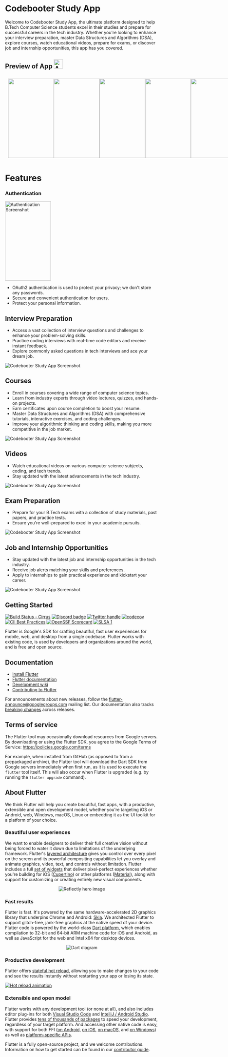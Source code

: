 # Codebooter Study App

Welcome to Codebooter Study App, the ultimate platform designed to help B.Tech Computer Science students excel in their studies and prepare for successful careers in the tech industry. Whether you're looking to enhance your interview preparation, master Data Structures and Algorithms (DSA), explore courses, watch educational videos, prepare for exams, or discover job and internship opportunities, this app has you covered.

<h2>Preview of App <img src="https://cdn-icons-png.flaticon.com/128/2920/2920369.png" width="30" height="30" alt="App Icon"></h2>
<div style="display: flex; justify-content: space-between; padding: 10px;">
    <img src="https://i.imgur.com/7MbSyHF.png" width="150" height="260">
    <img src="https://i.imgur.com/wGhnu0c.png" width="150" height="260">
    <img src="https://i.imgur.com/AxJsD7W.png" width="150" height="260">
    <img src="https://i.imgur.com/jLlG05E.png" width="150" height="260">
    <img src="https://i.imgur.com/wGhnu0c.png" width="150" height="260">
</div>




# Features

### Authentication
<div >
    <img src="https://i.imgur.com/AWjV3zn.png" width="150" height="260" alt="Authentication Screenshot">
</div>

- OAuth2 authentication is used to protect your privacy; we don't store any passwords.
- Secure and convenient authentication for users.
- Protect your personal information.


<!-- ![Codebooter Study App Screenshot](https://i.imgur.com/AWjV3zn.png) -->

## Interview Preparation
- Access a vast collection of interview questions and challenges to enhance your problem-solving skills.
- Practice coding interviews with real-time code editors and receive instant feedback.
- Explore commonly asked questions in tech interviews and ace your dream job.

![Codebooter Study App Screenshot](https://i.imgur.com/jLlG05E.png)

## Courses
- Enroll in courses covering a wide range of computer science topics.
- Learn from industry experts through video lectures, quizzes, and hands-on projects.
- Earn certificates upon course completion to boost your resume.
- Master Data Structures and Algorithms (DSA) with comprehensive tutorials, interactive exercises, and coding challenges.
- Improve your algorithmic thinking and coding skills, making you more competitive in the job market.

![Codebooter Study App Screenshot](https://i.imgur.com/AxJsD7W.png)

## Videos
- Watch educational videos on various computer science subjects, coding, and tech trends.
- Stay updated with the latest advancements in the tech industry.

![Codebooter Study App Screenshot](https://i.imgur.com/1IlYQtQ.png)

## Exam Preparation
- Prepare for your B.Tech exams with a collection of study materials, past papers, and practice tests.
- Ensure you're well-prepared to excel in your academic pursuits.

![Codebooter Study App Screenshot](https://i.imgur.com/wGhnu0c.png)

## Job and Internship Opportunities
- Stay updated with the latest job and internship opportunities in the tech industry.
- Receive job alerts matching your skills and preferences.
- Apply to internships to gain practical experience and kickstart your career.

![Codebooter Study App Screenshot](https://i.imgur.com/qWw1OsN.png)

## Getting Started

[![Build Status - Cirrus][]][Build status]
[![Discord badge][]][Discord instructions]
[![Twitter handle][]][Twitter badge]
[![codecov](https://codecov.io/gh/flutter/flutter/branch/master/graph/badge.svg?token=11yDrJU2M2)](https://codecov.io/gh/flutter/flutter)
[![CII Best Practices](https://bestpractices.coreinfrastructure.org/projects/5631/badge)](https://bestpractices.coreinfrastructure.org/projects/5631)
[![OpenSSF Scorecard](https://api.securityscorecards.dev/projects/github.com/flutter/flutter/badge)](https://deps.dev/project/github/flutter%2Fflutter)
[![SLSA 1](https://slsa.dev/images/gh-badge-level1.svg)](https://slsa.dev)

Flutter is Google's SDK for crafting beautiful, fast user experiences for
mobile, web, and desktop from a single codebase. Flutter works with existing
code, is used by developers and organizations around the world, and is free and
open source.

## Documentation

* [Install Flutter](https://flutter.dev/get-started/)
* [Flutter documentation](https://docs.flutter.dev/)
* [Development wiki](https://github.com/flutter/flutter/wiki)
* [Contributing to Flutter](https://github.com/flutter/flutter/blob/master/CONTRIBUTING.md)

For announcements about new releases, follow the
[flutter-announce@googlegroups.com](https://groups.google.com/forum/#!forum/flutter-announce)
mailing list. Our documentation also tracks [breaking
changes](https://docs.flutter.dev/release/breaking-changes) across releases.

## Terms of service

The Flutter tool may occasionally download resources from Google servers. By
downloading or using the Flutter SDK, you agree to the Google Terms of Service:
https://policies.google.com/terms

For example, when installed from GitHub (as opposed to from a prepackaged
archive), the Flutter tool will download the Dart SDK from Google servers
immediately when first run, as it is used to execute the `flutter` tool itself.
This will also occur when Flutter is upgraded (e.g. by running the `flutter
upgrade` command).

## About Flutter

We think Flutter will help you create beautiful, fast apps, with a productive,
extensible and open development model, whether you're targeting iOS or Android,
web, Windows, macOS, Linux or embedding it as the UI toolkit for a platform of
your choice.

### Beautiful user experiences

We want to enable designers to deliver their full creative vision without being
forced to water it down due to limitations of the underlying framework.
Flutter's [layered architecture] gives you control over every pixel on the
screen and its powerful compositing capabilities let you overlay and animate
graphics, video, text, and controls without limitation. Flutter includes a full
[set of widgets][widget catalog] that deliver pixel-perfect experiences whether
you're building for iOS ([Cupertino]) or other platforms ([Material]), along with
support for customizing or creating entirely new visual components.

<p align="center"><img src="https://github.com/flutter/website/blob/main/src/assets/images/docs/homepage/reflectly-hero-600px.png?raw=true" alt="Reflectly hero image"></p>

### Fast results

Flutter is fast. It's powered by the same hardware-accelerated 2D graphics
library that underpins Chrome and Android: [Skia]. We architected Flutter to
support glitch-free, jank-free graphics at the native speed of your device.
Flutter code is powered by the world-class [Dart platform], which enables
compilation to 32-bit and 64-bit ARM machine code for iOS and Android, as well
as JavaScript for the web and Intel x64 for desktop devices.

<p align="center"><img src="https://github.com/flutter/website/blob/main/src/assets/images/docs/homepage/dart-diagram-small.png?raw=true" alt="Dart diagram"></p>

### Productive development

Flutter offers [stateful hot reload][Hot reload], allowing you to make changes to your code
and see the results instantly without restarting your app or losing its state.

[![Hot reload animation][]][Hot reload]

### Extensible and open model

Flutter works with any development tool (or none at all), and also includes
editor plug-ins for both [Visual Studio Code] and [IntelliJ / Android Studio].
Flutter provides [tens of thousands of packages][Flutter packages] to speed your
development, regardless of your target platform. And accessing other native code
is easy, with support for both FFI ([on Android][Android FFI], [on iOS][iOS FFI],
[on macOS][macOS FFI], and [on Windows][Windows FFI]) as well as
[platform-specific APIs][platform channels].

Flutter is a fully open-source project, and we welcome contributions.
Information on how to get started can be found in our
[contributor guide](CONTRIBUTING.md).

[flutter.dev]: https://flutter.dev
[Build Status - Cirrus]: https://api.cirrus-ci.com/github/flutter/flutter.svg
[Build status]: https://cirrus-ci.com/github/flutter/flutter/master
[Discord instructions]: https://github.com/flutter/flutter/wiki/Chat
[Discord badge]: https://img.shields.io/discord/608014603317936148?logo=discord
[Twitter handle]: https://img.shields.io/twitter/follow/flutterdev.svg?style=social&label=Follow
[Twitter badge]: https://twitter.com/intent/follow?screen_name=flutterdev
[layered architecture]: https://docs.flutter.dev/resources/inside-flutter
[architectural overview]: https://docs.flutter.dev/resources/architectural-overview
[widget catalog]: https://flutter.dev/widgets/
[Cupertino]: https://docs.flutter.dev/development/ui/widgets/cupertino
[Material]: https://docs.flutter.dev/development/ui/widgets/material
[Skia]: https://skia.org/
[Dart platform]: https://dart.dev/
[Hot reload animation]: https://github.com/flutter/website/blob/main/src/assets/images/docs/tools/android-studio/hot-reload.gif?raw=true
[Hot reload]: https://docs.flutter.dev/development/tools/hot-reload
[Visual Studio Code]: https://marketplace.visualstudio.com/items?itemName=Dart-Code.flutter
[IntelliJ / Android Studio]: https://plugins.jetbrains.com/plugin/9212-flutter
[Flutter packages]: https://pub.dev/flutter
[Android FFI]: https://docs.flutter.dev/development/platform-integration/android/c-interop
[iOS FFI]: https://docs.flutter.dev/development/platform-integration/ios/c-interop
[macOS FFI]: https://docs.flutter.dev/development/platform-integration/macos/c-interop
[Windows FFI]: https://docs.flutter.dev/development/platform-integration/windows/building#integrating-with-windows
[platform channels]: https://docs.flutter.dev/development/platform-integration/platform-channels
[interop example]: https://github.com/flutter/flutter/tree/master/examples/platform_channel
